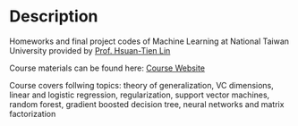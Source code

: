# Description
Homeworks and final project codes of Machine Learning at National Taiwan University provided by [Prof. Hsuan-Tien Lin](https://www.csie.ntu.edu.tw/~htlin/)

Course materials can be found here: [Course Website](https://www.csie.ntu.edu.tw/~htlin/course/ml15fall/)

Course covers follwing topics: theory of generalization, VC dimensions, linear and logistic regression, regularization, support vector machines, random forest, gradient boosted decision tree, neural networks and matrix factorization
